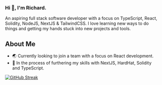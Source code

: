 ### Hi 👋, I'm Richard.
An aspiring full stack software developer with a focus on TypeScript, React, Solidity, NodeJS, NextJS & TailwindCSS. I love learning new ways to do things and getting my hands stuck into new projects and tools.

## About Me
- 🌏 Currently looking to join a team with a focus on React development.
- 🧗 In the process of furthering my skills with NextJS, HardHat, Solidity and TypeScript.

[![GitHub Streak](https://github-readme-streak-stats.herokuapp.com?user=richardhosler&theme=github-dark&hide_border=true&date_format=j%20M%5B%20Y%5D)](https://git.io/streak-stats)
